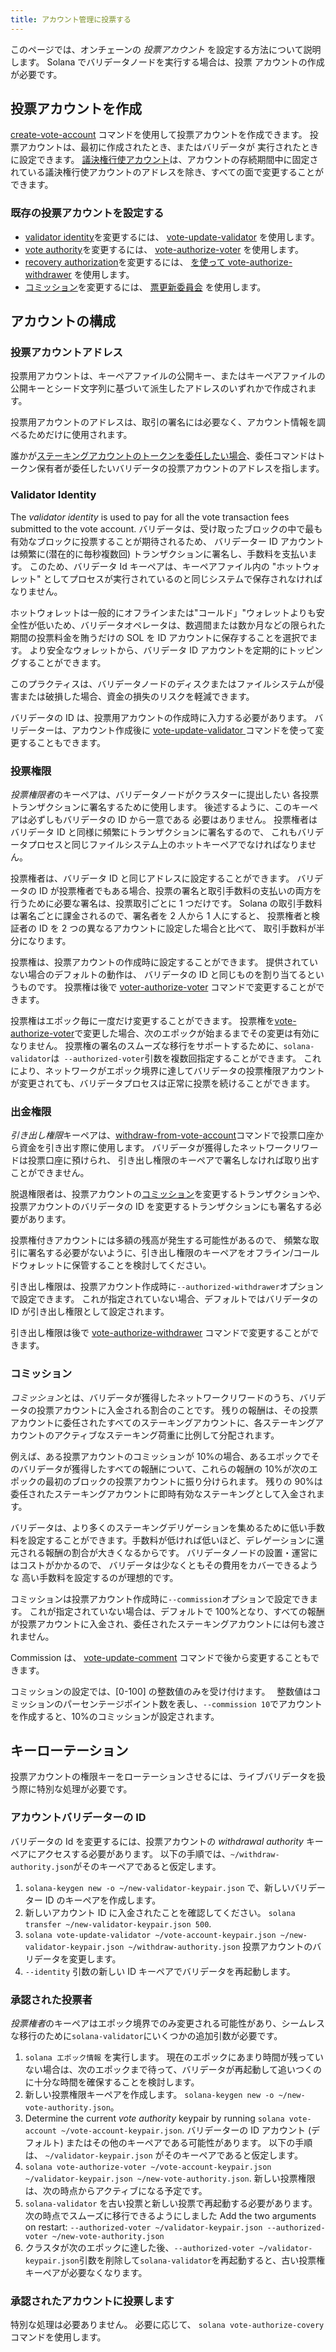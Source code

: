 ```yaml
---
title: アカウント管理に投票する
---
```


このページでは、オンチェーンの _投票アカウント_ を設定する方法について説明します。 Solana でバリデータノードを実行する場合は、投票 アカウントの作成が必要です。

## 投票アカウントを作成

[create-vote-account](../cli/usage.md#solana-create-vote-account) コマンドを使用して投票アカウントを作成できます。 投票アカウントは、最初に作成されたとき、またはバリデータが 実行されたときに設定できます。 [議決権行使アカウント](#vote-account-address)は、アカウントの存続期間中に固定されている議決権行使アカウントのアドレスを除き、すべての面で変更することができます。

### 既存の投票アカウントを設定する

- [validator identity](#validator-identity)を変更するには、 [vote-update-validator](../cli/usage.md#solana-vote-update-validator) を使用します。
- [vote authority](#vote-authority)を変更するには、 [vote-authorize-voter](../cli/usage.md#solana-vote-authorize-voter) を使用します。
- [recovery authorization](#withdraw-authority)を変更するには、 [を使って vote-authorize-withdrawer](../cli/usage.md#solana-vote-authorize-withdrawer) を使用します。
- [コミッション](#commission)を変更するには、 [票更新委員会](../cli/usage.md#solana-vote-update-commission) を使用します。

## アカウントの構成

### 投票アカウントアドレス

投票用アカウントは、キーペアファイルの公開キー、またはキーペアファイルの公開キーとシード文字列に基づいて派生したアドレスのいずれかで作成されます。

投票用アカウントのアドレスは、取引の署名には必要なく、アカウント情報を調べるためだけに使用されます。

誰かが[ステーキングアカウントのトークンを委任したい場合](../staking.md)、委任コマンドはトークン保有者が委任したいバリデータの投票アカウントのアドレスを指します。

### Validator Identity

The _validator identity_ is used to pay for all the vote transaction fees submitted to the vote account. バリデータは、受け取ったブロックの中で最も有効なブロックに投票することが期待されるため、 バリデーター ID アカウントは頻繁に(潜在的に毎秒複数回) トランザクションに署名し、手数料を支払います。 このため、バリデータ Id キーペアは、キーペアファイル内の "ホットウォレット" としてプロセスが実行されているのと同じシステムで保存されなければなりません。

ホットウォレットは一般的にオフラインまたは"コールド」"ウォレットよりも安全性が低いため、バリデータオペレータは、数週間または数か月などの限られた期間の投票料金を賄うだけの SOL を ID アカウントに保存することを選択でます。 より安全なウォレットから、バリデータ ID アカウントを定期的にトッピングすることができます。

このプラクティスは、バリデータノードのディスクまたはファイルシステムが侵害または破損した場合、資金の損失のリスクを軽減できます。

バリデータの ID は、投票用アカウントの作成時に入力する必要があります。 バリデーターは、アカウント作成後に [vote-update-validator ](../cli/usage.md#solana-vote-update-validator)コマンドを使って変更することもできます。

### 投票権限

*投票権限者*のキーペアは、バリデータノードがクラスターに提出したい 各投票トランザクションに署名するために使用します。 後述するように、このキーペアは必ずしもバリデータの ID から一意である 必要はありません。 投票権者はバリデータ ID と同様に頻繁にトランザクションに署名するので、 これもバリデータプロセスと同じファイルシステム上のホットキーペアでなければなりません。

投票権者は、バリデータ ID と同じアドレスに設定することができます。 バリデータの ID が投票権者でもある場合、投票の署名と取引手数料の支払いの両方を行うために必要な署名は、投票取引ごとに 1 つだけです。 Solana の取引手数料は署名ごとに課金されるので、署名者を 2 人から 1 人にすると、 投票権者と検証者の ID を 2 つの異なるアカウントに設定した場合と比べて、 取引手数料が半分になります。

投票権は、投票アカウントの作成時に設定することができます。 提供されていない場合のデフォルトの動作は、 バリデータの ID と同じものを割り当てるというものです。 投票権は後で [voter-authorize-voter](../cli/usage.md#solana-vote-authorize-voter) コマンドで変更することができます。

投票権はエポック毎に一度だけ変更することができます。 投票権を[vote-authorize-voter](../cli/usage.md#solana-vote-authorize-voter)で変更した場合、次のエポックが始まるまでその変更は有効になりません。 投票権の署名のスムーズな移行をサポートするために、`solana-validator`は` --authorized-voter`引数を複数回指定することができます。 これにより、ネットワークがエポック境界に達してバリデータの投票権限アカウントが変更されても、バリデータプロセスは正常に投票を続けることができます。

### 出金権限

*引き出し権限*キーペアは、[withdraw-from-vote-account](../cli/usage.md#solana-withdraw-from-vote-account)コマンドで投票口座から資金を引き出す際に使用します。 バリデータが獲得したネットワークリワードは投票口座に預けられ、 引き出し権限のキーペアで署名しなければ取り出すことができません。

脱退権限者は、投票アカウントの[コミッション](#commission)を変更するトランザクションや、 投票アカウントのバリデータの ID を変更するトランザクションにも署名する必要があります。

投票権付きアカウントには多額の残高が発生する可能性があるので、 頻繁な取引に署名する必要がないように、引き出し権限のキーペアをオフライン/コールドウォレットに保管することを検討してください。

引き出し権限は、投票アカウント作成時に`--authorized-withdrawer`オプションで設定できます。 これが指定されていない場合、デフォルトではバリデータの ID が引き出し権限として設定されます。

引き出し権限は後で [vote-authorize-withdrawer](../cli/usage.md#solana-vote-authorize-withdrawer) コマンドで変更することができます。

### コミッション

*コミッション*とは、バリデータが獲得したネットワークリワードのうち、バリデータの投票アカウントに入金される割合のことです。 残りの報酬は、その投票アカウントに委任されたすべてのステーキングアカウントに、各ステーキングアカウントのアクティブなステーキング荷重に比例して分配されます。

例えば、ある投票アカウントのコミッションが 10%の場合、あるエポックでそのバリデータが獲得したすべての報酬について、これらの報酬の 10%が次のエポックの最初のブロックの投票アカウントに振り分けられます。 残りの 90%は委任されたステーキングアカウントに即時有効なステーキングとして入金されます。

バリデータは、より多くのステーキングデリゲーションを集めるために低い手数料を設定することができます。手数料が低ければ低いほど、デレゲーションに還元される報酬の割合が大きくなるからです。 バリデータノードの設置・運営にはコストがかかるので、 バリデータは少なくともその費用をカバーできるような 高い手数料を設定するのが理想的です。

コミッションは投票アカウント作成時に`--commission`オプションで設定できます。 これが指定されていない場合は、デフォルトで 100%となり、すべての報酬が投票アカウントに入金され、委任されたステーキングアカウントには何も渡されません。

Commission は、 [vote-update-comment](../cli/usage.md#solana-vote-update-commission) コマンドで後から変更することもできます。

コミッションの設定では、[0-100] の整数値のみを受け付けます。　 整数値はコミッションのパーセンテージポイント数を表し、`--commission 10`でアカウントを作成すると、10%のコミッションが設定されます。

## キーローテーション

投票アカウントの権限キーをローテーションさせるには、ライブバリデータを扱う際に特別な処理が必要です。

### アカウントバリデーターの ID

バリデータの Id を変更するには、投票アカウントの _withdrawal authority_ キーペアにアクセスする必要があります。 以下の手順では、`~/withdraw-authority.json`がそのキーペアであると仮定します。

1. `solana-keygen new -o ~/new-validator-keypair.json` で、新しいバリデーター ID のキーペアを作成します。
2. 新しいアカウント ID に入金されたことを確認してください。 `solana transfer ~/new-validator-keypair.json 500`.
3. `solana vote-update-validator ~/vote-account-keypair.json ~/new-validator-keypair.json ~/withdraw-authority.json` 投票アカウントのバリデータを変更します。
4. `--identity` 引数の新しい ID キーペアでバリデータを再起動します。

### 承認された投票者

*投票権者*のキーペアはエポック境界でのみ変更される可能性があり、シームレスな移行のために`solana-validator`にいくつかの追加引数が必要です。

1. `solana エポック情報` を実行します。 現在のエポックにあまり時間が残っていない場合は、次のエポックまで待って、バリデータが再起動して追いつくのに十分な時間を確保することを検討します。
2. 新しい投票権限キーペアを作成します。 `solana-keygen new -o ~/new-vote-authority.json`。
3. Determine the current _vote authority_ keypair by running `solana vote-account ~/vote-account-keypair.json`. バリデーターの ID アカウント (デフォルト) またはその他のキーペアである可能性があります。 以下の手順は、 `~/validator-keypair.json` がそのキーペアであると仮定します。
4. `solana vote-authorize-voter ~/vote-account-keypair.json ~/validator-keypair.json ~/new-vote-authority.json`. 新しい投票権限は、次の時点からアクティブになる予定です。
5. `solana-validator` を古い投票と新しい投票で再起動する必要があります。 次の時点でスムーズに移行できるようにしました Add the two arguments on restart: `--authorized-voter ~/validator-keypair.json --authorized-voter ~/new-vote-authority.json`
6. クラスタが次のエポックに達した後、`--authorized-voter ~/validator-keypair.json`引数を削除して`solana-validator`を再起動すると、古い投票権キーペアが必要なくなります。

### 承認されたアカウントに投票します

特別な処理は必要ありません。 必要に応じて、 `solana vote-authorize-covery` コマンドを使用します。
